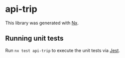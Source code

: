 # api-trip

This library was generated with [Nx](https://nx.dev).

## Running unit tests

Run `nx test api-trip` to execute the unit tests via [Jest](https://jestjs.io).
